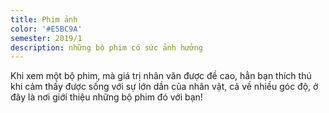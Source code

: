 ```yaml
---
title: Phim ảnh
color: '#E5BC9A'
semester: 2019/1
description: những bộ phim có sức ảnh hưởng
---
```

Khi xem một bộ phim, mà giá trị nhân văn được đề cao, hẳn bạn thích thú khi cảm thấy được sống với sự lớn dần của nhân vật, cả về nhiều góc độ, ở đây là nơi giới thiệu những bộ phim đó với bạn!
